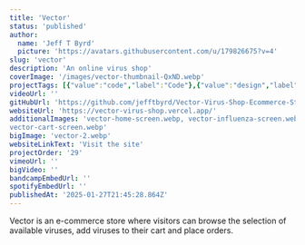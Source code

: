 ```yaml
---
title: 'Vector'
status: 'published'
author:
  name: 'Jeff T Byrd'
  picture: 'https://avatars.githubusercontent.com/u/179826675?v=4'
slug: 'vector'
description: 'An online virus shop'
coverImage: '/images/vector-thumbnail-QxND.webp'
projectTags: [{"value":"code","label":"Code"},{"value":"design","label":"Design"}]
videoUrl: ''
gitHubUrl: 'https://github.com/jefftbyrd/Vector-Virus-Shop-Ecommerce-Store'
websiteUrl: 'https://vector-virus-shop.vercel.app/'
additionalImages: 'vector-home-screen.webp, vector-influenza-screen.webp,
vector-cart-screen.webp'
bigImage: 'vector-2.webp'
websiteLinkText: 'Visit the site'
projectOrder: '29'
vimeoUrl: ''
bigVideo: ''
bandcampEmbedUrl: ''
spotifyEmbedUrl: ''
publishedAt: '2025-01-27T21:45:28.864Z'
---
```


Vector is an e-commerce store where visitors can browse the selection of available viruses, add viruses to their cart and place orders.